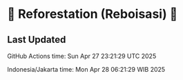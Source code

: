 
# 🌳 Reforestation (Reboisasi) 🌲

## Last Updated

GitHub Actions time: Sun Apr 27 23:21:29 UTC 2025

Indonesia/Jakarta time: Mon Apr 28 06:21:29 WIB 2025
